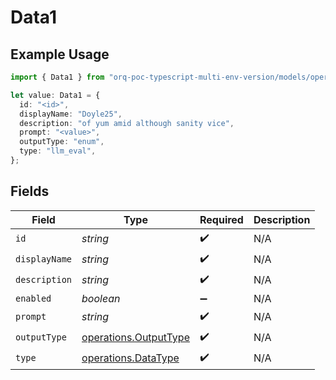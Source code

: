 # Data1

## Example Usage

```typescript
import { Data1 } from "orq-poc-typescript-multi-env-version/models/operations";

let value: Data1 = {
  id: "<id>",
  displayName: "Doyle25",
  description: "of yum amid although sanity vice",
  prompt: "<value>",
  outputType: "enum",
  type: "llm_eval",
};
```

## Fields

| Field                                                          | Type                                                           | Required                                                       | Description                                                    |
| -------------------------------------------------------------- | -------------------------------------------------------------- | -------------------------------------------------------------- | -------------------------------------------------------------- |
| `id`                                                           | *string*                                                       | :heavy_check_mark:                                             | N/A                                                            |
| `displayName`                                                  | *string*                                                       | :heavy_check_mark:                                             | N/A                                                            |
| `description`                                                  | *string*                                                       | :heavy_check_mark:                                             | N/A                                                            |
| `enabled`                                                      | *boolean*                                                      | :heavy_minus_sign:                                             | N/A                                                            |
| `prompt`                                                       | *string*                                                       | :heavy_check_mark:                                             | N/A                                                            |
| `outputType`                                                   | [operations.OutputType](../../models/operations/outputtype.md) | :heavy_check_mark:                                             | N/A                                                            |
| `type`                                                         | [operations.DataType](../../models/operations/datatype.md)     | :heavy_check_mark:                                             | N/A                                                            |